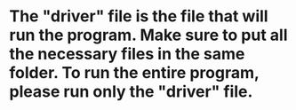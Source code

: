 # The "driver" file is the file that will run the program. Make sure to put all the necessary files in the same folder. To run the entire program, please run only the "driver" file.
